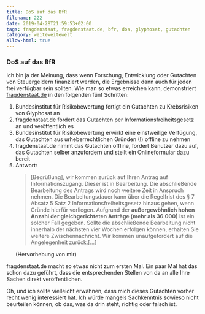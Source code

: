 ```yaml
---
title: DoS auf das BfR
filename: 222
date: 2019-04-28T21:59:53+02:00
tags: fragdenstaat, fragdenstaat.de, bfr, dos, glyphosat, gutachten
category: weiteweitewelt
allow-html: true
---
```

### DoS auf das BfR
<p>Ich bin ja der Meinung, dass wenn Forschung, Entwicklung oder Gutachten von Steuergeldern finanziert werden, die Ergebnisse dann auch für jeden frei verfügbar sein sollten. Wie man so etwas erreichen kann, demonstriert <a href="https://fragdenstaat.de/aktionen/zensurheberrecht-2019/#mehr">fragdenstaat.de</a> in den folgenden fünf Schritten:</p>
<ol>
<li>Bundesinstitut für Risikobewertung fertigt ein Gutachten zu Krebsrisiken von Glyphosat an</li>
<li>fragdenstaat.de fordert das Gutachten per Informationsfreiheitsgesetz an und veröffentlich es</li>
<li>Bundesinstitut für Risikobewertung erwirkt eine einstweilige Verfügung, das Gutachten aus urheberrechtlichen Gründen (!) offline zu nehmen</li>
<li>fragdenstaat.de nimmt das Gutachten offline, fordert Benutzer dazu auf, das Gutachten selber anzufordern und stellt ein Onlineformular dazu bereit</li>
<li>Antwort: <blockquote>[Begrüßung], wir kommen zurück auf Ihren Antrag auf Informationszugang. Dieser ist in Bearbeitung. Die abschließende Bearbeitung des Antrags wird noch weitere Zeit in Anspruch nehmen. Die Bearbeitungsdauer kann über die Regelfrist des § 7 Absatz 5 Satz 2 Informationsfreiheitsgesetz hinaus gehen, wenn Gründe hierfür vorliegen. Aufgrund der <strong>außergewöhnlich hohen Anzahl der gleichgerichteten Anträge (mehr als 36.000)</strong> ist ein solcher Fall gegeben. Sollte die abschließende Bearbeitung nicht innerhalb der nächsten vier Wochen erfolgen können, erhalten Sie weitere Zwischennachricht. Wir kommen unaufgefordert auf die Angelegenheit zurück.[…]</blockquote> (Hervorhebung von mir)
</li></ol>
<p>fragdenstaat.de macht so etwas nicht zum ersten Mal. Ein paar Mal hat das schon dazu geführt, dass die entsprechenden Stellen von da an alle Ihre Sachen direkt veröffentlichen.</p>
<p>Oh, und ich sollte vielleicht erwähnen, dass mich dieses Gutachten vorher recht wenig interessiert hat. Ich würde mangels Sachkenntnis sowieso nicht beurteilen können, ob das, was da drin steht, richtig oder falsch ist.</p>
